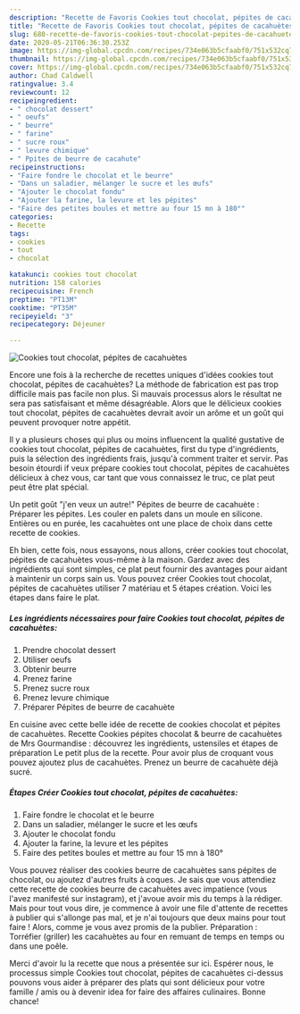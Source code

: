 ```yaml
---
description: "Recette de Favoris Cookies tout chocolat, pépites de cacahuètes"
title: "Recette de Favoris Cookies tout chocolat, pépites de cacahuètes"
slug: 680-recette-de-favoris-cookies-tout-chocolat-pepites-de-cacahuetes
date: 2020-05-21T06:36:30.253Z
image: https://img-global.cpcdn.com/recipes/734e063b5cfaabf0/751x532cq70/cookies-tout-chocolat-pepites-de-cacahuetes-photo-principale-de-la-recette.jpg
thumbnail: https://img-global.cpcdn.com/recipes/734e063b5cfaabf0/751x532cq70/cookies-tout-chocolat-pepites-de-cacahuetes-photo-principale-de-la-recette.jpg
cover: https://img-global.cpcdn.com/recipes/734e063b5cfaabf0/751x532cq70/cookies-tout-chocolat-pepites-de-cacahuetes-photo-principale-de-la-recette.jpg
author: Chad Caldwell
ratingvalue: 3.4
reviewcount: 12
recipeingredient:
- " chocolat dessert"
- " oeufs"
- " beurre"
- " farine"
- " sucre roux"
- " levure chimique"
- " Ppites de beurre de cacahute"
recipeinstructions:
- "Faire fondre le chocolat et le beurre"
- "Dans un saladier, mélanger le sucre et les œufs"
- "Ajouter le chocolat fondu"
- "Ajouter la farine, la levure et les pépites"
- "Faire des petites boules et mettre au four 15 mn à 180°"
categories:
- Recette
tags:
- cookies
- tout
- chocolat

katakunci: cookies tout chocolat 
nutrition: 158 calories
recipecuisine: French
preptime: "PT13M"
cooktime: "PT35M"
recipeyield: "3"
recipecategory: Déjeuner

---
```



![Cookies tout chocolat, pépites de cacahuètes](https://img-global.cpcdn.com/recipes/734e063b5cfaabf0/751x532cq70/cookies-tout-chocolat-pepites-de-cacahuetes-photo-principale-de-la-recette.jpg)

Encore une fois à la recherche de recettes uniques d'idées cookies tout chocolat, pépites de cacahuètes? La méthode de fabrication est pas trop difficile mais pas facile non plus. Si mauvais processus alors le résultat ne sera pas satisfaisant et même désagréable. Alors que le délicieux cookies tout chocolat, pépites de cacahuètes devrait avoir un arôme et un goût qui peuvent provoquer notre appétit.

Il y a plusieurs choses qui plus ou moins influencent la qualité gustative de cookies tout chocolat, pépites de cacahuètes, first du type d'ingrédients, puis la sélection des ingrédients frais, jusqu'à comment traiter et servir. Pas besoin étourdi if veux prépare cookies tout chocolat, pépites de cacahuètes délicieux à chez vous, car tant que vous connaissez le truc, ce plat peut peut être plat spécial.

Un petit goût &#34;j&#39;en veux un autre!&#34; Pépites de beurre de cacahuète : Préparer les pépites. Les couler en palets dans un moule en silicone. Entières ou en purée, les cacahuètes ont une place de choix dans cette recette de cookies.


Eh bien, cette fois, nous essayons, nous allons, créer cookies tout chocolat, pépites de cacahuètes vous-même à la maison. Gardez avec des ingrédients qui sont simples, ce plat peut fournir des avantages pour aidant à maintenir un corps sain us. Vous pouvez créer Cookies tout chocolat, pépites de cacahuètes utiliser 7 matériau et 5 étapes création. Voici les étapes dans faire le plat.

<!--inarticleads1-->

##### Les ingrédients nécessaires pour faire Cookies tout chocolat, pépites de cacahuètes:

1. Prendre  chocolat dessert
1. Utiliser  oeufs
1. Obtenir  beurre
1. Prenez  farine
1. Prenez  sucre roux
1. Prenez  levure chimique
1. Préparer  Pépites de beurre de cacahuète


En cuisine avec cette belle idée de recette de cookies chocolat et pépites de cacahuètes. Recette Cookies pépites chocolat &amp; beurre de cacahuètes de Mrs Gourmandise : découvrez les ingrédients, ustensiles et étapes de préparation Le petit plus de la recette. Pour avoir plus de croquant vous pouvez ajoutez plus de cacahuètes. Prenez un beurre de cacahuète déjà sucré. 

<!--inarticleads2-->

##### Étapes Créer Cookies tout chocolat, pépites de cacahuètes:

1. Faire fondre le chocolat et le beurre
1. Dans un saladier, mélanger le sucre et les œufs
1. Ajouter le chocolat fondu
1. Ajouter la farine, la levure et les pépites
1. Faire des petites boules et mettre au four 15 mn à 180°


Vous pouvez réaliser des cookies beurre de cacahuètes sans pépites de chocolat, ou ajoutez d&#39;autres fruits à coques. Je sais que vous attendiez cette recette de cookies beurre de cacahuètes avec impatience (vous l&#39;avez manifesté sur instagram), et j&#39;avoue avoir mis du temps à la rédiger. Mais pour tout vous dire, je commence à avoir une file d&#39;attente de recettes à publier qui s&#39;allonge pas mal, et je n&#39;ai toujours que deux mains pour tout faire ! Alors, comme je vous avez promis de la publier. Préparation : Torréfier (griller) les cacahuètes au four en remuant de temps en temps ou dans une poêle. 


Merci d'avoir lu la recette que nous a présentée sur ici. Espérer nous, le processus simple Cookies tout chocolat, pépites de cacahuètes ci-dessus pouvons vous aider à préparer des plats qui sont délicieux pour votre famille / amis ou à devenir idea for faire des affaires culinaires. Bonne chance!
